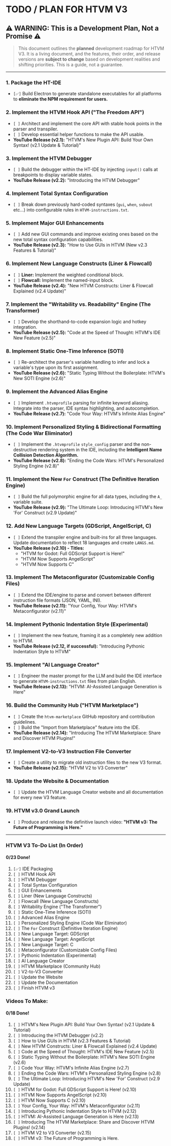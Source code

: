 # TODO / PLAN FOR HTVM V3

## ⚠️ **WARNING: This is a Development Plan, Not a Promise** ⚠️

> This document outlines the **planned** development roadmap for HTVM V3. It is a living document, and the features, their order, and release versions are **subject to change** based on development realities and shifting priorities. This is a guide, not a guarantee.

---

### **1. Package the HT-IDE**
-   `[✅]` Build Electron to generate standalone executables for all platforms to **eliminate the NPM requirement for users.**

### **2. Implement the HTVM Hook API ("The Freedom API")**
-   `[ ]` Architect and implement the core API with stable hook points in the parser and transpiler.
-   `[ ]` Develop essential helper functions to make the API usable.
-   **YouTube Release (v2.1):** "HTVM's New Plugin API: Build Your Own Syntax! (v2.1 Update & Tutorial)"

### **3. Implement the HTVM Debugger**
-   `[ ]` Build the debugger within the HT-IDE by injecting `input()` calls at breakpoints to display variable states.
-   **YouTube Release (v2.2):** "Introducing the HTVM Debugger"

### **4. Implement Total Syntax Configuration**
-   `[ ]` Break down previously hard-coded syntaxes (`gui`, `when`, `subout` etc...) into configurable rules in `HTVM-instructions.txt`.

### **5. Implement Major GUI Enhancements**
-   `[ ]` Add new GUI commands and improve existing ones based on the new total syntax configuration capabilities.
-   **YouTube Release (v2.3):** "How to Use GUIs in HTVM (New v2.3 Features & Tutorial)"

### **6. Implement New Language Constructs (Liner & Flowcall)**
-   `[ ]` **Liner:** Implement the weighted conditional block.
-   `[ ]` **Flowcall:** Implement the named-input block.
-   **YouTube Release (v2.4):** "New HTVM Constructs: Liner & Flowcall Explained (v2.4 Update)"

### **7. Implement the "Writability vs. Readability" Engine (The Transformer)**
-   `[ ]` Develop the shorthand-to-code expansion logic and hotkey integration.
-   **YouTube Release (v2.5):** "Code at the Speed of Thought: HTVM's IDE New Feature (v2.5)"

### **8. Implement Static One-Time Inference (SOTI)**
-   `[ ]` Re-architect the parser's variable handling to infer and lock a variable's type upon its first assignment.
-   **YouTube Release (v2.6):** "Static Typing Without the Boilerplate: HTVM's New SOTI Engine (v2.6)"

### **9. Implement the Advanced Alias Engine**
-   `[ ]` Implement `.htvmprofile` parsing for infinite keyword aliasing. Integrate into the parser, IDE syntax highlighting, and autocompletion.
-   **YouTube Release (v2.7):** "Code Your Way: HTVM's Infinite Alias Engine"

### **10. Implement Personalized Styling & Bidirectional Formatting (The Code War Eliminator)**
-   `[ ]` Implement the `.htvmprofile` `style_config` parser and the non-destructive rendering system in the IDE, including the **Intelligent Name Collision Detection Algorithm.**
-   **YouTube Release (v2.8):** "Ending the Code Wars: HTVM's Personalized Styling Engine (v2.8)"

### **11. Implement the New `For` Construct (The Definitive Iteration Engine)**
-   `[ ]` Build the full polymorphic engine for all data types, including the `A_` variable suite.
-   **YouTube Release (v2.9):** "The Ultimate Loop: Introducing HTVM's New 'For' Construct (v2.9 Update)"

### **12. Add New Language Targets (GDScript, AngelScript, C)**
-   `[ ]` Extend the transpiler engine and built-ins for all three languages. Update documentation to reflect 18 languages and create `LANGS.md`.
-   **YouTube Release (v2.10) - Titles:**
    -   "HTVM for Godot: Full GDScript Support is Here!"
    -   "HTVM Now Supports AngelScript"
    -   "HTVM Now Supports C"

### **13. Implement The Metaconfigurator (Customizable Config Files)**
-   `[ ]` Extend the IDE/engine to parse and convert between different instruction file formats (JSON, YAML, INI).
-   **YouTube Release (v2.11):** "Your Config, Your Way: HTVM's Metaconfigurator (v2.11)"

### **14. Implement Pythonic Indentation Style (Experimental)**
-   `[ ]` Implement the new feature, framing it as a completely new addition to HTVM.
-   **YouTube Release (v2.12, if successful):** "Introducing Pythonic Indentation Style to HTVM"

### **15. Implement "AI Language Creator"**
-   `[ ]` Engineer the master prompt for the LLM and build the IDE interface to generate `HTVM-instructions.txt` files from plain English.
-   **YouTube Release (v2.13):** "HTVM: AI-Assisted Language Generation is Here"

### **16. Build the Community Hub ("HTVM Marketplace")**
-   `[ ]` Create the `htvm-marketplace` GitHub repository and contribution guidelines.
-   `[ ]` Build the "Import from Marketplace" feature into the IDE.
-   **YouTube Release (v2.14):** "Introducing The HTVM Marketplace: Share and Discover HTVM Plugins!"

### **17. Implement V2-to-V3 Instruction File Converter**
-   `[ ]` Create a utility to migrate old instruction files to the new V3 format.
-   **YouTube Release (v2.15):** "HTVM V2 to V3 Converter"

### **18. Update the Website & Documentation**
-   `[ ]` Update the HTVM Language Creator website and all documentation for every new V3 feature.

### **19. HTVM v3.0 Grand Launch**
-   `[ ]` Produce and release the definitive launch video: **"HTVM v3: The Future of Programming is Here."**

---

### **HTVM V3 To-Do List (In Order)**

#### 0/23 Done!

1.  `[✅]` IDE Packaging
2.  `[ ]` HTVM Hook API
3.  `[ ]` HTVM Debugger
4.  `[ ]` Total Syntax Configuration
5.  `[ ]` GUI Enhancements
6.  `[ ]` Liner (New Language Constructs)
7.  `[ ]` Flowcall (New Language Constructs)
8.  `[ ]` Writability Engine ("The Transformer")
9.  `[ ]` Static One-Time Inference (SOTI)
10. `[ ]` Advanced Alias Engine
11. `[ ]` Personalized Styling Engine (Code War Eliminator)
12. `[ ]` The `For` Construct (Definitive Iteration Engine)
13. `[ ]` New Language Target: GDScript
14. `[ ]` New Language Target: AngelScript
15. `[ ]` New Language Target: C
16. `[ ]` Metaconfigurator (Customizable Config Files)
17. `[ ]` Pythonic Indentation (Experimental)
18. `[ ]` AI Language Creator
19. `[ ]` HTVM Marketplace (Community Hub)
20. `[ ]` V2-to-V3 Converter
21. `[ ]` Update the Website
22. `[ ]` Update the Documentation
23. `[ ]` Finish HTVM v3

### **Videos To Make:**

#### 0/18 Done!

1. `[ ]` HTVM's New Plugin API: Build Your Own Syntax! (v2.1 Update & Tutorial)
2. `[ ]` Introducing the HTVM Debugger (v2.2)
3. `[ ]` How to Use GUIs in HTVM (v2.3 Features & Tutorial)
4. `[ ]` New HTVM Constructs: Liner & Flowcall Explained (v2.4 Update)
5. `[ ]` Code at the Speed of Thought: HTVM's IDE New Feature (v2.5)
6. `[ ]` Static Typing Without the Boilerplate: HTVM's New SOTI Engine (v2.6)
7. `[ ]` Code Your Way: HTVM's Infinite Alias Engine (v2.7)
8. `[ ]` Ending the Code Wars: HTVM's Personalized Styling Engine (v2.8)
9. `[ ]` The Ultimate Loop: Introducing HTVM's New 'For' Construct (v2.9 Update)
10. `[ ]` HTVM for Godot: Full GDScript Support is Here! (v2.10)
11. `[ ]` HTVM Now Supports AngelScript (v2.10)
12. `[ ]` HTVM Now Supports C (v2.10)
13. `[ ]` Your Config, Your Way: HTVM's Metaconfigurator (v2.11)
14. `[ ]` Introducing Pythonic Indentation Style to HTVM (v2.12)
15. `[ ]` HTVM: AI-Assisted Language Generation is Here (v2.13)
16. `[ ]` Introducing The HTVM Marketplace: Share and Discover HTVM Plugins! (v2.14)
17. `[ ]` HTVM V2 to V3 Converter (v2.15)
18. `[ ]` HTVM v3: The Future of Programming is Here.

